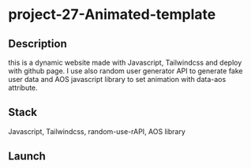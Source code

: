 # project-27-Animated-template

## Description

this is a dynamic website made with Javascript, Tailwindcss and deploy with github page. I use also random user generator API to generate fake user data and AOS javascript library to set animation with data-aos attribute.

## Stack

Javascript, Tailwindcss, random-use-rAPI, AOS library

## Launch
